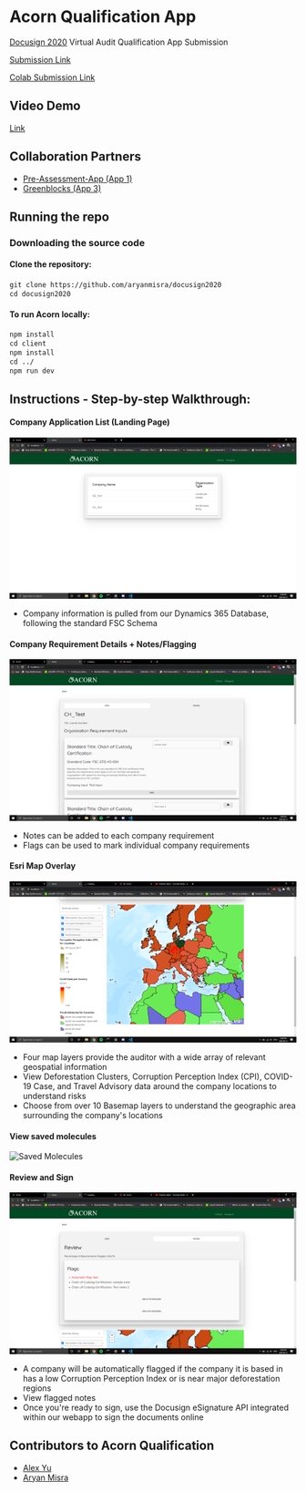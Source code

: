 # Acorn Qualification App

[Docusign 2020](https://docusign2020.devpost.com/) Virtual Audit Qualification App Submission

[Submission Link](https://devpost.com/software/acorn-qualification-app)

[Colab Submission Link](https://devpost.com/software/collaboration-bonus-super-app?ref_content=user-portfolio&ref_feature=in_progress)

## Video Demo

[Link](https://www.youtube.com/watch?v=iS5WwBtIYYU)

## Collaboration Partners

- [Pre-Assessment-App (App 1)](https://devpost.com/software/pre-assessment-app)
- [Greenblocks (App 3)](https://devpost.com/software/greenblocks-bwse37)

## Running the repo

### Downloading the source code

#### Clone the repository:

```
git clone https://github.com/aryanmisra/docusign2020
cd docusign2020
```

#### To run Acorn locally:

```
npm install
cd client
npm install
cd ../
npm run dev
```

## Instructions - Step-by-step Walkthrough:

#### Company Application List (Landing Page)

![Landing page](https://github.com/aryanmisra/docusign2020/blob/master/pics/1.png)

- Company information is pulled from our Dynamics 365 Database, following the standard FSC Schema

#### Company Requirement Details + Notes/Flagging

![Requirements](https://github.com/aryanmisra/docusign2020/blob/master/pics/2.png)

- Notes can be added to each company requirement
- Flags can be used to mark individual company requirements

#### Esri Map Overlay

![Map Overlay](https://github.com/aryanmisra/docusign2020/blob/master/pics/3.png)

- Four map layers provide the auditor with a wide array of relevant geospatial information
- View Deforestation Clusters, Corruption Perception Index (CPI), COVID-19 Case, and Travel Advisory data around the company locations to understand risks
- Choose from over 10 Basemap layers to understand the geographic area surrounding the company's locations

#### View saved molecules

![Saved Molecules](https://github.com/wlawt/synbiolic/blob/master/client/src/components/img/saved.png)

#### Review and Sign

![Review + Sign](https://github.com/aryanmisra/docusign2020/blob/master/pics/4.png)

- A company will be automatically flagged if the company it is based in has a low Corruption Perception Index or is near major deforestation regions
- View flagged notes
- Once you're ready to sign, use the Docusign eSignature API integrated within our webapp to sign the documents online

## Contributors to Acorn Qualification

- [Alex Yu](https://github.com/uyxela)
- [Aryan Misra](https://github.com/aryanmisra/)

